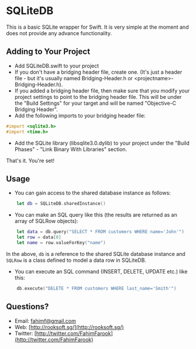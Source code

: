 SQLiteDB
========

This is a basic SQLite wrapper for Swift. It is very simple at the moment and does not provide any advance functionality.

Adding to Your Project
---
* Add SQLiteDB.swift to your project
* If you don't have a bridging header file, create one. (It's just a header file - but it's usually named Bridging-Header.h or &lt;projectname&gt;-Bridging-Header.h).
* If you added a bridging header file, then make sure that you modify your project settings to point to the bridging header file. This will be under the "Build Settings" for your target and will be named "Objective-C Bridging Header".
* Add the following imports to your bridging header file:
```objective-c
#import <sqlite3.h>
#import <time.h>
```
* Add the SQLite library (libsqlite3.0.dylib) to your project under the "Build Phases" - "Link Binary With Libraries" section.

That's it. You're set!

Usage
---
* You can gain access to the shared database instance as follows:
```swift
	let db = SQLiteDB.sharedInstance()
```

* You can make an SQL query like this (the results are returned as an array of SQLRow objects):
```swift
	let data = db.query("SELECT * FROM customers WHERE name='John'")
	let row = data[0]
	let name = row.valueForKey("name")	
```
In the above, `db` is a reference to the shared SQLite database instance and `SQLRow` is a class defined to model a data row in SQLiteDB.

* You can execute an SQL command (INSERT, DELETE, UPDATE etc.) like this:
```swift
	db.execute("DELETE * FROM customers WHERE last_name='Smith'")
```

Questions?
---
* Email: [fahimf@gmail.com](mailto:fahimf@gmail.com)
* Web: [http://rooksoft.sg/](http://rooksoft.sg/)
* Twitter: [http://twitter.com/FahimFarook](http://twitter.com/FahimFarook)



